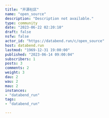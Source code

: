 ```yaml
---
title: "开源社区" 
name: "open_source"
description: "Description not available."
type: community
date: "2023-06-22 02:20:10"
draft: false
nsfw: false
actor_id: "https://databend.run/c/open_source"
host: databend.run
lastmod: "1969-12-31 19:00:00"
published: "2023-06-14 09:00:04"
subscribers: 1
posts: 3
comments: 2
weight: 3
dau: 2
wau: 2
mau: 2
instances:
- "databend_run"
tags: 
- "databend_run"

---
```


